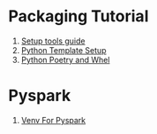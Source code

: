 # Packaging Tutorial
1. [Setup tools guide](https://www.youtube.com/watch?v=wCGsLqHOT2I)
2. [Python Template Setup]()
3. [Python Poetry and Whel](https://mungingdata.com/pyspark/poetry-dependency-management-wheel/)

# Pyspark
1. [Venv For Pyspark](https://community.cloudera.com/t5/Community-Articles/Using-VirtualEnv-with-PySpark/ta-p/245932)
